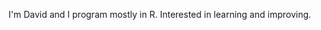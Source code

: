 I'm David and I program mostly in R. Interested in learning and improving. 

<!---
dephilli/dephilli is a ✨ special ✨ repository because its `README.md` (this file) appears on your GitHub profile.
You can click the Preview link to take a look at your changes.
--->
